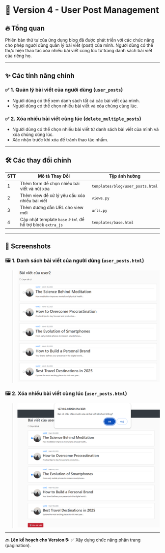 # 📌 Version 4 - User Post Management

## 🔥 Tổng quan
Phiên bản thứ tư của ứng dụng blog đã được phát triển với các chức năng cho phép người dùng quản lý bài viết (post) của mình. Người dùng có thể thực hiện thao tác xóa nhiều bài viết cùng lúc từ trang danh sách bài viết của riêng họ.

---

## ✨ Các tính năng chính

### ✅ 1. Quản lý bài viết của người dùng (`user_posts`)
- Người dùng có thể xem danh sách tất cả các bài viết của mình.
- Người dùng có thể chọn nhiều bài viết và xóa chúng cùng lúc.

### ✅ 2. Xóa nhiều bài viết cùng lúc (`delete_multiple_posts`)
- Người dùng có thể chọn nhiều bài viết từ danh sách bài viết của mình và xóa chúng cùng lúc.
- Xác nhận trước khi xóa để tránh thao tác nhầm.

---

## 🛠️ Các thay đổi chính
| STT | Mô tả Thay Đổi | Tệp ảnh hưởng |
|----|----------------|--------------|
| 1 | Thêm form để chọn nhiều bài viết và nút xóa | `templates/blog/user_posts.html` |
| 2 | Thêm view để xử lý yêu cầu xóa nhiều bài viết | `views.py` |
| 3 | Thêm đường dẫn URL cho view mới | `urls.py` |
| 4 | Cập nhật template `base.html` để hỗ trợ block `extra_js` | `templates/base.html` |

---

## 📸 Screenshots

### 🖼️ 1. Danh sách bài viết của người dùng (`user_posts.html`)
> ![alt text](Screenshot_v4_1.png)

### 🖼️ 2. Xóa nhiều bài viết cùng lúc (`user_posts.html`)
> ![alt text](Screenshot_v4_2.png)

---

🔜 **Lên kế hoạch cho Version 5:**
✅ Xây dựng chức năng phân trang (pagination).